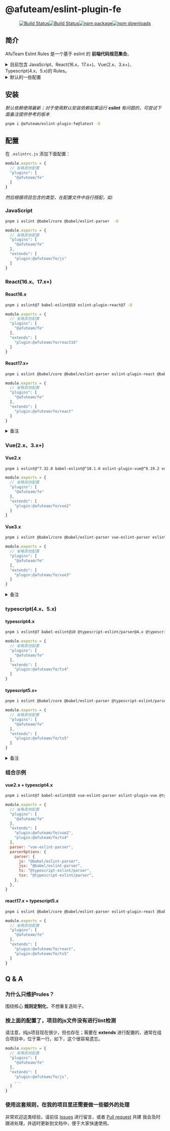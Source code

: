 # @afuteam/eslint-plugin-fe

<div align="center">

[![Build Status](https://github.com/eyea/afu-eslint-rule/workflows/ci/badge.svg)](https://github.com/eyea/afu-eslint-rule/actions/workflows/ci.yml)[![Build Status](https://github.com/eyea/afu-eslint-rule/workflows/rulesCoverage/badge.svg)](https://github.com/eyea/afu-eslint-rule/actions/workflows/rulesCoverage.yml)[![npm package](https://img.shields.io/npm/v/@afuteam/eslint-plugin-fe.svg)](https://www.npmjs.com/package/@afuteam/eslint-plugin-fe)[![npm downloads](https://img.shields.io/npm/dm/@afuteam/eslint-plugin-fe.svg)](https://www.npmjs.com/package/@afuteam/eslint-plugin-fe)

</div>


## 简介

AfuTeam Eslint Rules 是一个基于 eslint 的 __前端代码规范集合__。


<details>
  <summary>目前包含 JavaScript、React(16.x、17.x+)、Vue(2.x、3.x+)、Typescript(4.x、5.x)的 Rules。</summary>
  <ul>
    <li>JavaScript 的 extends 为 __eslint:recommended__</li>
    <li>react(16.x、17.x+) 的 extends 为 __plugin:react/recommended__、__plugin:jsx-a11y/recommended__</li>
    <li>vue2 的 extends 为 __plugin:vue/essential__</li>
    <li>vue3 的 extends 为 __plugin:vue/vue3-essential__</li>
    <li>Typescript(4.x、5.x) 的 extends 为 __plugin:@typescript-eslint/eslint-recommended__</li>
  </ul>
</details>

<details>
  <summary>默认的一些配置</summary>

  ```js
    module.exports = {
      // 以当前目录为根目录，不再向上查找 .eslintrc.js
      root: true,
      parser: '@babel/eslint-parser',
      parserOptions: {
        ecmaVersion: 2021,
        sourceType: 'module',
        ecmaFeatures: {
          // 不允许 return 语句出现在 global 环境下
          globalReturn: false,
          // 开启全局 script 模式
          impliedStrict: true,
          jsx: true,
        },
        // 即使没有 babelrc 配置文件，也使用 @babel/eslint-parser 来解析
        requireConfigFile: false,
        // 仅允许 import export 语句出现在模块的顶层
        allowImportExportEverywhere: false,
      },
      env: {
      browser: true,
      commonjs: true,
      es6: true,
      node: true,
      es2021: true,
      },
      globals: {
        AHAPP: 'readonly',
        AHJavascriptBridge: 'readonly',
        trackPageView: 'readonly',
        trackCustomEvent: 'readonly',
        Atomics: 'readonly',
        SharedArrayBuffer: 'readonly',
      },
      ignorePatterns: ['*.min.*'],
    }
  ```

</details>


## 安装

<em> 默认依赖使用最新；对于使用默认安装依赖如果运行 __eslint__ 有问题的，可尝试下面备注提供参考的版本</em>

```bash
pnpm i @afuteam/eslint-plugin-fe@latest -D
```


## 配置

在 `.eslintrc.js` 添加下面配置：

```js
module.exports = {
  // 省略其他配置
  "plugins": [
    "@afuteam/fe"
  ]
}
```


<em>然后根据项目包含的类型，在配置文件中自行搭配，如:</em>

### JavaScript

```bash
pnpm i eslint @babel/core @babel/eslint-parser  -D
```

```js
module.exports = {
  // 省略其他配置
  "plugins": [
    "@afuteam/fe"
  ],
  "extends": [
    "plugin:@afuteam/fe/js"
  ]
}
```

###  React(16.x、17.x+)

#### React16.x

```bash
pnpm i eslint@7 babel-eslint@10 eslint-plugin-react@7 -D
```

```js
module.exports = {
  // 省略其他配置
  "plugins": [
    "@afuteam/fe"
  ],
  "extends": [
    "plugin:@afuteam/fe/react16"
  ]
}
```


#### React17.x+

```bash
pnpm i eslint @babel/core @babel/eslint-parser eslint-plugin-react @babel/preset-react -D
```

```js
module.exports = {
  // 省略其他配置
  "plugins": [
    "@afuteam/fe"
  ],
  "extends": [
    "plugin:@afuteam/fe/react"
  ]
}
```
<details>
  <summary>备注</summary>
  <ul>
    <li>eslint ^8.45.0</li>
    <li>@babel/core ^7.22.9</li>
    <li>@babel/eslint-parser ^7.22.9</li>
    <li>@babel/preset-react ^7.22.5</li>
    <li>eslint-plugin-react ^7.33.0</li>
  </ul>
</details>


###  Vue(2.x、3.x+)

#### Vue2.x

```bash
pnpm i eslint@^7.32.0 babel-eslint@^10.1.0 eslint-plugin-vue@^9.19.2 vue-eslint-parser@^9.3.2 -D
```

```js
module.exports = {
  // 省略其他配置
  "plugins": [
    "@afuteam/fe"
  ],
  "extends": [
    "plugin:@afuteam/fe/vue2"
  ]
}
```

#### Vue3.x

```bash
pnpm i eslint @babel/core @babel/eslint-parser vue-eslint-parser eslint-plugin-vue -D
```

```js
module.exports = {
  // 省略其他配置
  "plugins": [
    "@afuteam/fe"
  ],
  "extends": [
    "plugin:@afuteam/fe/vue3"
  ]
}
```
<details>
  <summary>备注</summary>
  <ul>
    <li>eslint ^8.45.0</li>
    <li>@babel/core ^7.22.9</li>
    <li>@babel/eslint-parser ^7.22.9</li>
    <li>vue-eslint-parser ^9.3.1</li>
    <li>eslint-plugin-vue ^9.15.1</li>
  </ul>
</details>


### typescript(4.x、5.x)

#### typescript4.x

```bash
pnpm i eslint@7 babel-eslint@10 @typescript-eslint/parser@4.x @typescript-eslint/eslint-plugin@4.x  -D
```

```js
module.exports = {
  // 省略其他配置
  "plugins": [
    "@afuteam/fe"
  ],
  "extends": [
    "plugin:@afuteam/fe/ts4"
  ]
}
```



#### typescript5.x+

```bash
pnpm i eslint @babel/core @babel/eslint-parser @typescript-eslint/parser @typescript-eslint/eslint-plugin -D
```

```js
module.exports = {
  // 省略其他配置
  "plugins": [
    "@afuteam/fe"
  ],
  "extends": [
    "plugin:@afuteam/fe/ts5"
  ]
}
```
<details>
  <summary>备注</summary>
  <ul>
    <li>eslint ^8.45.0</li>
    <li>@babel/core ^7.22.9</li>
    <li>@babel/eslint-parser ^7.22.9</li>
    <li>@typescript-eslint/parser ^6.2.0</li>
    <li>@typescript-eslint/eslint-plugin ^6.2.0</li>
  </ul>
</details>


### 组合示例

#### vue2.x + typescipt4.x

```bash
pnpm i eslint@7 babel-eslint@10 vue-eslint-parser eslint-plugin-vue @typescript-eslint/parser@4.x @typescript-eslint/eslint-plugin@4.x  -D
```

```js
module.exports = {
  // 省略其他配置
  "plugins": [
    "@afuteam/fe"
  ],
  "extends": [
    "plugin:@afuteam/fe/vue2",
    "plugin:@afuteam/fe/ts4"
  ],
  parser: "vue-eslint-parser",
  parserOptions: {
    parser: {
      js: "@babel/eslint-parser",
      jsx: "@babel/eslint-parser",
      ts: "@typescript-eslint/parser",
      tsx: "@typescript-eslint/parser",
    },
  },
}

```

#### react17.x + typescript5.x

```bash
pnpm i eslint @babel/core @babel/eslint-parser eslint-plugin-react @babel/preset-react  @typescript-eslint/parser @typescript-eslint/eslint-plugin -D
```

```js
module.exports = {
  // 省略其他配置
  "plugins": [
    "@afuteam/fe"
  ],
  "extends": [
    "plugin:@afuteam/fe/react",
    "plugin:@afuteam/fe/ts5"
  ]
}
```


## Q & A

### 为什么只维护rules？
围绕核心 __规则定制化__，不想重复造轮子。

### 按上面的配置了，项目的js文件没有进行lint检测
请注意，纯js项目现在很少，但也存在；需要在 __extends__ 进行配置的，通常在组合项目中，位于第一行，如下，这个很容易遗忘。

```js
module.exports = {
  // 省略其他配置
  "plugins": [
    "@afuteam/fe"
  ],
  "extends": [
    "plugin:@afuteam/fe/js",
    ...
  ]
}
```

### 使用这套规则，在我的项目里还需要做一些额外的处理

非常欢迎这类经验，请前往 [Issues](https://github.com/eyea/afu-eslint-rule/issues) 进行留言，或者 [Pull request](https://github.com/eyea/afu-eslint-rule/pulls) 共建
我会及时跟进处理，并适时更新到文档中，便于大家快速使用。
